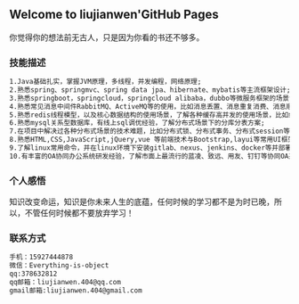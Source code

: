 ## Welcome to liujianwen'GitHub Pages

你觉得你的想法前无古人，只是因为你看的书还不够多。

### 技能描述
```markdown
1.Java基础扎实，掌握JVM原理，多线程，并发编程，网络原理;
2.熟悉spring、springmvc、spring data jpa、hibernate、mybatis等主流框架设计;
3.熟悉springboot，springcloud，springcloud alibaba，dubbo等微服务框架的场景设计，比如服务注册与发现，服务降级、限流、熔断，服务网关路由设计，服务安全认证架构；
4.熟悉常见消息中间件RabbitMQ、ActiveMQ等的使用，比如消息丢置、消息重复消费、消息顺序性等;
5.熟悉redis线程模型，以及核心数据结构的使用场景，了解各种缓存高并发的使用场景，比如缓存雪崩、缓存穿透、缓存失效、热点缓存重建等;
6.熟悉mysql关系型数据库，有线上sql调优经验，了解分布式场景下的分库分表方案;
7.在项目中解决过各种分布式场景的技术难题，比如分布式锁、分布式事务、分布式session等
8.熟悉HTML,CSS,JavaScript,jQuery,vue 等前端技术与Bootstrap,layui等常用UI框架；
9.了解linux常用命令，并在linux环境下安装gitlab、nexus、jenkins、docker等并部署应用
10.有丰富的OA协同办公系统研发经验，了解市面上最流行的蓝凌、致远、用友、钉钉等协同OA系统，以及开源的OA系统框架
```
### 个人感悟

知识改变命运，知识是你未来人生的底蕴，任何时候的学习都不是为时已晚，所以，不管任何时候都不要放弃学习！

### 联系方式
```markdown
手机：15927444878
微信：Everything-is-object
qq:378632812
qq邮箱：liujianwen.404@qq.com
gmail邮箱:liujianwen.404@gmail.com
```
